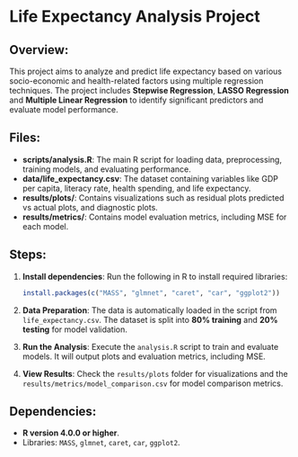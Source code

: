 # Life Expectancy Analysis Project

## Overview:
This project aims to analyze and predict life expectancy based on various socio-economic and health-related factors using multiple regression techniques. The project includes **Stepwise Regression**, **LASSO Regression** and **Multiple Linear Regression** to identify significant predictors and evaluate model performance.

## Files:
- **scripts/analysis.R**: The main R script for loading data, preprocessing, training models, and evaluating performance.
- **data/life_expectancy.csv**: The dataset containing variables like GDP per capita, literacy rate, health spending, and life expectancy.
- **results/plots/**: Contains visualizations such as residual plots predicted vs actual plots, and diagnostic plots.
- **results/metrics/**: Contains model evaluation metrics, including MSE for each model.

## Steps:
1. **Install dependencies**: Run the following in R to install required libraries:
    ```r
    install.packages(c("MASS", "glmnet", "caret", "car", "ggplot2"))
    ```

2. **Data Preparation**: The data is automatically loaded in the script from `life_expectancy.csv`. The dataset is split into **80% training** and **20% testing** for model validation.

3. **Run the Analysis**: Execute the `analysis.R` script to train and evaluate models. It will output plots and evaluation metrics, including MSE.

4. **View Results**: Check the `results/plots` folder for visualizations and the `results/metrics/model_comparison.csv` for model comparison metrics.

## Dependencies:
- **R version 4.0.0 or higher**.
- Libraries: `MASS`, `glmnet`, `caret`, `car`, `ggplot2`.



